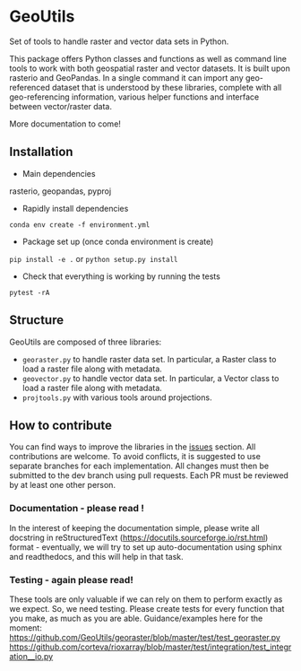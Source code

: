 # GeoUtils
Set of tools to handle raster and vector data sets in Python.

This package offers Python classes and functions as well as command line tools to work with both geospatial raster and vector datasets. It is built upon rasterio and GeoPandas. In a single command it can import any geo-referenced dataset that is understood by these libraries, complete with all geo-referencing information, various helper functions and interface between vector/raster data.

More documentation to come!


## Installation ##

* Main dependencies

rasterio, geopandas, pyproj

* Rapidly install dependencies

`conda env create -f environment.yml`

* Package set up (once conda environment is create)

`pip install -e .` or `python setup.py install`

* Check that everything is working by running the tests

`pytest -rA`




## Structure 

GeoUtils are composed of three libraries:
- `georaster.py` to handle raster data set. In particular, a Raster class to load a raster file along with metadata.
- `geovector.py` to handle vector data set. In particular, a Vector class to load a raster file along with metadata.
- `projtools.py` with various tools around projections.

## How to contribute

You can find ways to improve the libraries in the [issues](https://github.com/GlacioHack/GeoUtils/issues) section. All contributions are welcome.
To avoid conflicts, it is suggested to use separate branches for each implementation. All changes must then be submitted to the dev branch using pull requests. Each PR must be reviewed by at least one other person.

### Documentation - please read ! ###
In the interest of keeping the documentation simple, please write all docstring in reStructuredText (https://docutils.sourceforge.io/rst.html) format - eventually, we will try to set up auto-documentation using sphinx and readthedocs, and this will help in that task.

### Testing - again please read!
These tools are only valuable if we can rely on them to perform exactly as we expect. So, we need testing. Please create tests for every function that you make, as much as you are able. Guidance/examples here for the moment: https://github.com/GeoUtils/georaster/blob/master/test/test_georaster.py
https://github.com/corteva/rioxarray/blob/master/test/integration/test_integration__io.py
